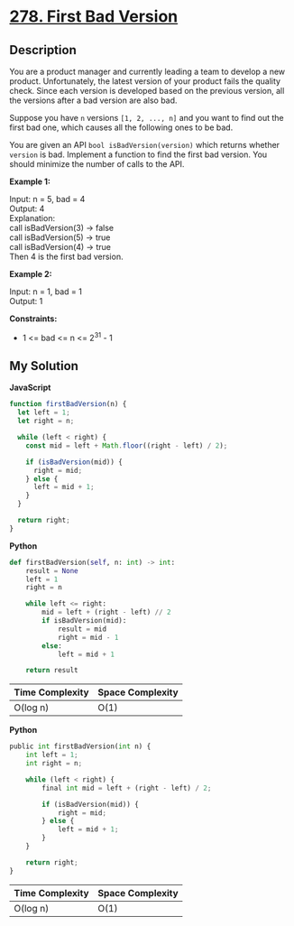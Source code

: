 # [278. First Bad Version](https://leetcode.com/problems/first-bad-version)

## Description

You are a product manager and currently leading a team to develop a new product. Unfortunately, the latest version of your product fails the quality check. Since each version is developed based on the previous version, all the versions after a bad version are also bad.

Suppose you have `n` versions `[1, 2, ..., n]` and you want to find out the first bad one, which causes all the following ones to be bad.

You are given an API `bool isBadVersion(version)` which returns whether `version` is bad. Implement a function to find the first bad version. You should minimize the number of calls to the API.

**Example 1:**

Input: n = 5, bad = 4  
Output: 4  
Explanation:  
call isBadVersion(3) -> false  
call isBadVersion(5) -> true  
call isBadVersion(4) -> true  
Then 4 is the first bad version.

**Example 2:**

Input: n = 1, bad = 1  
Output: 1

**Constraints:**

- 1 <= bad <= n <= 2<sup>31</sup> - 1

## My Solution

**JavaScript**

```js
function firstBadVersion(n) {
  let left = 1;
  let right = n;

  while (left < right) {
    const mid = left + Math.floor((right - left) / 2);

    if (isBadVersion(mid)) {
      right = mid;
    } else {
      left = mid + 1;
    }
  }

  return right;
}
```

**Python**

```py
def firstBadVersion(self, n: int) -> int:
    result = None
    left = 1
    right = n

    while left <= right:
        mid = left + (right - left) // 2
        if isBadVersion(mid):
            result = mid
            right = mid - 1
        else:
            left = mid + 1

    return result
```

| Time Complexity | Space Complexity |
| --------------- | ---------------- |
| O(log n)        | O(1)             |

**Python**

```python
public int firstBadVersion(int n) {
    int left = 1;
    int right = n;

    while (left < right) {
        final int mid = left + (right - left) / 2;

        if (isBadVersion(mid)) {
            right = mid;
        } else {
            left = mid + 1;
        }
    }

    return right;
}
```

| Time Complexity | Space Complexity |
| --------------- | ---------------- |
| O(log n)        | O(1)             |
